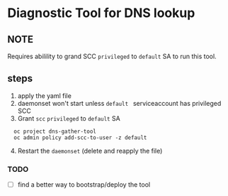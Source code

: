 # Diagnostic Tool for DNS lookup #

## NOTE

Requires abilility to grand SCC `privileged` to `default` SA to run this tool.

## steps

1. apply the yaml file
2. daemonset won't start unless `default ` serviceaccount has privileged SCC
3. Grant `scc` `privileged` to `default` SA
  ```
    oc project dns-gather-tool
    oc admin policy add-scc-to-user -z default
  ```
4. Restart the `daemonset` (delete and reapply the file)

### TODO
- [ ] find a better way to bootstrap/deploy the tool
